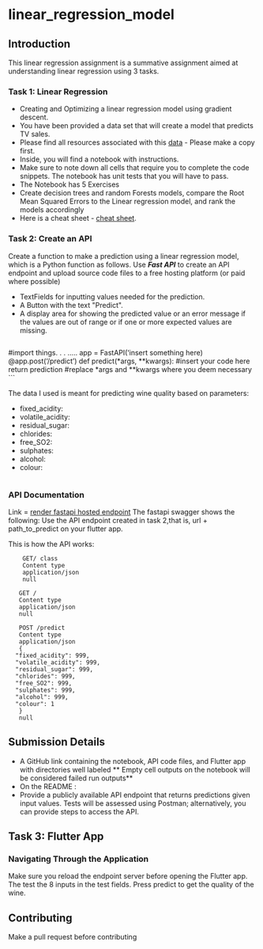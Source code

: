 # linear_regression_model

## Introduction
This linear regression assignment is a summative assignment aimed at understanding linear regression using 3 tasks.

### Task 1: Linear Regression
* Creating and Optimizing a linear regression model using gradient descent.
* You have been provided a data set that will create a model that predicts TV sales.
* Please find all resources associated with this [data](https://www.google.com/url?q=https://drive.google.com/drive/folders/1mnPsCLrCZU3JSpeI9tDLq4Rn8719i1MZ?usp%3Dsharing&sa=D&source=editors&ust=1721797828725531&usg=AOvVaw0n9OYYg34Q7xtCsbqlUksp) - Please make a copy first.
* Inside, you will find a notebook with instructions.
* Make sure to note down all cells that require you to complete the code snippets. The notebook has unit tests that you will have to pass.
* The Notebook has 5 Exercises
* Create decision trees and random Forests models, compare the Root Mean Squared Errors to the Linear regression model, and rank the models accordingly
* Here is a cheat sheet - [cheat sheet](https://www.google.com/url?q=https://drive.google.com/file/d/1HMsREo8DSK1wzyUqJNf6F4pLpbh5AHpB/view?usp%3Dsharing&sa=D&source=editors&ust=1721797828726309&usg=AOvVaw0HmLCuWnfR5nzuk9G_Se3F).

### Task 2: Create an API
Create a function to make a prediction using a linear regression model, which is a Python function as follows. Use ***Fast API*** to create an API endpoint and upload source code files to a free hosting platform (or paid where possible)
* TextFields for inputting values needed for the prediction.
* A Button with the text "Predict".
* A display area for showing the predicted value or an error message if the values are out of range or if one or more expected values are missing.

````
````
#import things. . . …..
app = FastAPI(‘insert something here)
@app.post(‘/predict’)
def predict(*args, **kwargs):
 #insert your code here
return prediction
#replace *args and **kwargs where you deem necessary ```

The data I used is meant for predicting wine quality based on parameters:
- fixed_acidity:
- volatile_acidity:
- residual_sugar:
- chlorides:
- free_SO2:
- sulphates:
- alcohol:
- colour:
  
````
````

### API Documentation
Link = [render fastapi hosted endpoint](https://linear-regression-model-11.onrender.com)
The fastapi swagger shows the following:
Use the API endpoint created in task 2,that is, url + path_to_predict on your flutter app.

This is how the API works:

```
    GET/ class
    Content type
    application/json
    null

```

````
   GET /
   Content type
   application/json
   null

````

````
   POST /predict
   Content type
   application/json
   {
  "fixed_acidity": 999,
  "volatile_acidity": 999,
  "residual_sugar": 999,
  "chlorides": 999,
  "free_SO2": 999,
  "sulphates": 999,
  "alcohol": 999,
  "colour": 1
   }
   null

````

## Submission Details
* A GitHub link containing the notebook, API code files, and Flutter app with directories well labeled ** Empty cell outputs on the notebook will be considered failed run outputs**
* On the README :
* Provide a publicly available API endpoint that returns predictions given input values. Tests will be assessed using Postman; alternatively, you can provide steps to access the API.

## Task 3: Flutter App

### Navigating Through the Application
Make sure you reload the endpoint server before opening the Flutter app. The test the 8 inputs in the test fields. Press predict to get the quality of the wine.

## Contributing
Make a pull request before contributing
